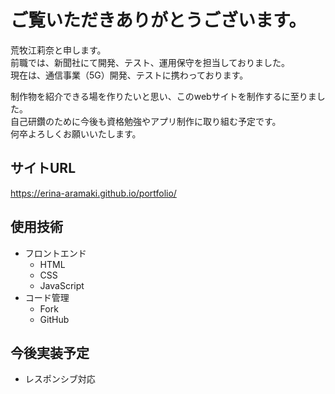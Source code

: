 # ご覧いただきありがとうございます。      

荒牧江莉奈と申します。     
前職では、新聞社にて開発、テスト、運用保守を担当しておりました。    
現在は、通信事業（5G）開発、テストに携わっております。

制作物を紹介できる場を作りたいと思い、このwebサイトを制作するに至りました。    
自己研鑽のために今後も資格勉強やアプリ制作に取り組む予定です。    
何卒よろしくお願いいたします。     


## サイトURL
https://erina-aramaki.github.io/portfolio/


## 使用技術

- フロントエンド
    - HTML
    - CSS
    - JavaScript
- コード管理
    - Fork
    - GitHub


## 今後実装予定
- レスポンシブ対応
